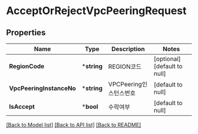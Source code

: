 # AcceptOrRejectVpcPeeringRequest

## Properties
Name | Type | Description | Notes
------------ | ------------- | ------------- | -------------
**RegionCode** | ***string** | REGION코드 | [optional] [default to null]
**VpcPeeringInstanceNo** | ***string** | VPCPeering인스턴스번호 | [default to null]
**IsAccept** | ***bool** | 수락여부 | [default to null]

[[Back to Model list]](../README.md#documentation-for-models) [[Back to API list]](../README.md#documentation-for-api-endpoints) [[Back to README]](../README.md)


